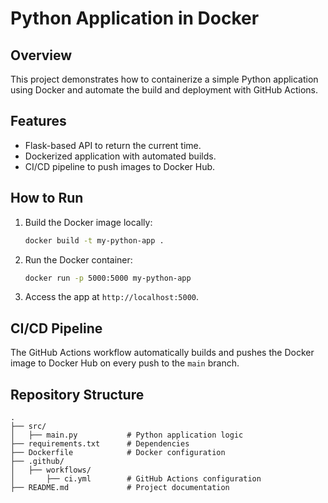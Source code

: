 
# Python Application in Docker

## Overview
This project demonstrates how to containerize a simple Python application using Docker and automate the build and deployment with GitHub Actions.

## Features
- Flask-based API to return the current time.
- Dockerized application with automated builds.
- CI/CD pipeline to push images to Docker Hub.

## How to Run
1. Build the Docker image locally:
   ```bash
   docker build -t my-python-app .
   ```
2. Run the Docker container:
   ```bash
   docker run -p 5000:5000 my-python-app
   ```
3. Access the app at `http://localhost:5000`.

## CI/CD Pipeline
The GitHub Actions workflow automatically builds and pushes the Docker image to Docker Hub on every push to the `main` branch.

## Repository Structure
```
.
├── src/
│   ├── main.py           # Python application logic
├── requirements.txt      # Dependencies
├── Dockerfile            # Docker configuration
├── .github/
│   ├── workflows/
│       ├── ci.yml        # GitHub Actions configuration
├── README.md             # Project documentation
```